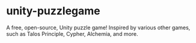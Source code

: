 # unity-puzzlegame
A free, open-source, Unity puzzle game! Inspired by various other games, such as Talos Principle, Cypher, Alchemia, and more.

